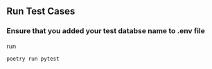 ## Run Test Cases

### Ensure that you added your test databse name to .env file

run 
```shell
poetry run pytest
```